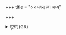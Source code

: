 +++
title = "०२ भवस् त्वा अभ्य्"

+++
<details><summary>मूलम् (GR)</summary>

भवस् त्वा अभ्य् अरुक्षद्  
रुद्रस् ते अंसुम् आभरत् ।  
रात्री त्वाभ्य् अगोपायत्  
सा त्वं भूते अजायथाः ॥
</details>